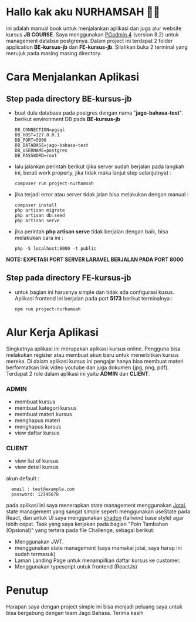 # Hallo kak aku NURHAMSAH 👋🏼
ini adalah manual book untuk menjalankan aplikasi dan juga alur website kursus **JB COURSE**. Saya menggunakan [PGadmin 4](https://www.pgadmin.org/download/) (version 8.2) untuk management databse postgrenya. 
Dalam project ini terdapat 2 folder application **BE-kursus-jb** dan **FE-kursus-jb**. Silahkan buka 2 terminal yang merujuk pada masing masing directory.

# Cara Menjalankan Aplikasi

## Step pada directory BE-kursus-jb
- buat dulu database pada postgres dengan nama "**jago-bahasa-test**". berikut environment DB pada **BE-kursus-jb**

      DB_CONNECTION=pgsql
      DB_HOST=127.0.0.1
      DB_PORT=5000
      DB_DATABASE=jago-bahasa-test
      DB_USERNAME=postgres
      DB_PASSWORD=root
- lalu jalankan perintah berikut (jika server sudah berjalan pada langkah ini, berati work properly, jika tidak maka lanjut step selanjutnya) : 

      composer run project-nurhamsah
- jika terjadi error atau server tidak jalan bisa melakukan dengan manual :

      composer install
      php artisan migrate
      php artisan db:seed
      php artisan serve   
- jika perintah **php artisan serve** tidak berjalan dengan baik, bisa melakukan cara ini : 
    
      php -S localhost:8000 -t public

**NOTE: EXPETASI PORT SERVER LARAVEL BERJALAN PADA PORT 8000**

## Step pada directory FE-kursus-jb
- untuk bagian ini harusnya simple dan tidak ada configurasi kusus. Aplikasi frontend ini berjalan pada port **5173** berikut terminalnya :
        
      npm run project-nurhamsah

# Alur Kerja Aplikasi

Singkatnya aplikasi ini merupakan aplikasi kursus online. Pengguna bisa melakukan register atau membuat akun baru untuk menerbitkan kursus mereka. 
Di dalam aplikasi kursus ini pengajar hanya bisa membuat materi berformatkan link video youtube dan juga dokumen (jpg, png, pdf). 
Terdapat 2 role dalam aplikasi ini yaitu **ADMIN** dan **CLIENT**.
### ADMIN
- membuat kursus
- membuat kategori kursus
- membuat materi kursus
- menghapus materi
- menghapus kursus
- view daftar kursus

### CLIENT
- view list of kursus
- view detail kursus

akun default :

      email : test@example.com
      password: 12345678

pada aplikasi ini saya menerapkan state management menggunakan [Jotai](https://jotai.org/), state management yang sangat simple seperti menggunakan useState pada React, 
dan untuk UI saya menggunakan [shadcn](https://ui.shadcn.com/) (tailwind base style) agar lebih cepat.
Task yang saya kerjakan pada bagian "Poin Tambahan (Opsional)" yang tertera pada file Challenge, sebagai berikut: 
- Menggunakan JWT.
- menggunakan state management (saya memakai jotai, saya harap ini sudah termasuk)
- Laman Landing Page untuk menampilkan daftar kursus ke customer.
- Menggunakan typescript untuk frontend (ReactJs)

# Penutup
Harapan saya dengan project simple ini bisa menjadi peluang saya untuk bisa bergabung dengan team Jago Bahasa. Terima kasih

